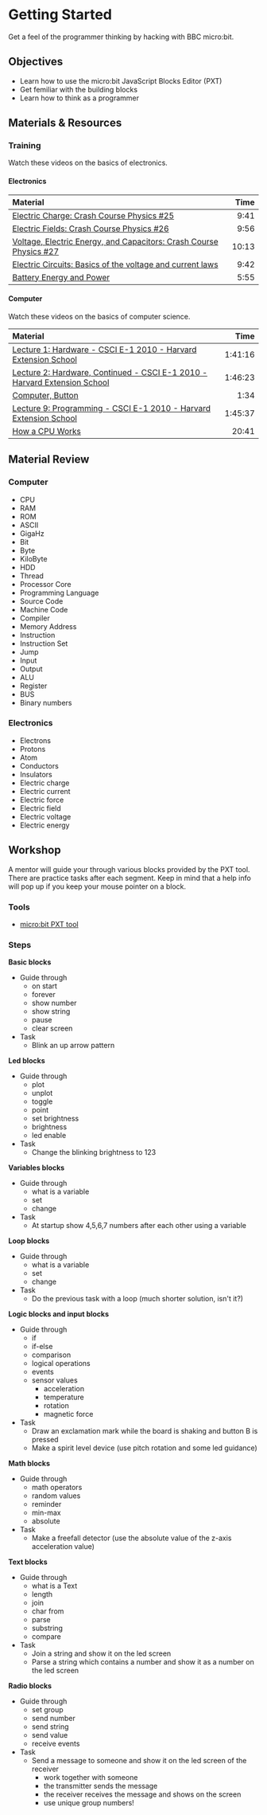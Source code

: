 # Getting Started
Get a feel of the programmer thinking by hacking with BBC micro:bit.

## Objectives
 - Learn how to use the micro:bit JavaScript Blocks Editor (PXT)
 - Get femiliar with the building blocks
 - Learn how to think as a programmer

## Materials & Resources
### Training
Watch these videos on the basics of electronics.
#### Electronics
| Material | Time |
|:---------|-----:|
| [Electric Charge: Crash Course Physics #25](https://www.youtube.com/watch?v=TFlVWf8JX4A) | 9:41 |
| [Electric Fields: Crash Course Physics #26](https://www.youtube.com/watch?v=mdulzEfQXDE) | 9:56 |
| [Voltage, Electric Energy, and Capacitors: Crash Course Physics #27](https://www.youtube.com/watch?v=ZrMltpK6iAw) | 10:13 |
| [Electric Circuits: Basics of the voltage and current laws](https://www.youtube.com/watch?v=m4jzgqZu-4s) | 9:42 |
| [Battery Energy and Power](https://www.youtube.com/watch?v=u4FpbaMW5sk) | 5:55 |

#### Computer
Watch these videos on the basics of computer science.

| Material | Time |
|:---------|-----:|
| [Lecture 1: Hardware - CSCI E-1 2010 - Harvard Extension School](https://www.youtube.com/watch?v=JLrK_NNekh0) | 1:41:16 |
| [Lecture 2: Hardware, Continued - CSCI E-1 2010 - Harvard Extension School](https://www.youtube.com/watch?v=-i23I4SMiVM) | 1:46:23 |
| [Computer, Button](https://www.youtube.com/watch?v=8d4RtvMQp10) | 1:34 |
| [Lecture 9: Programming - CSCI E-1 2010 - Harvard Extension School](https://www.youtube.com/watch?v=cZYnPHeRa4Q) | 1:45:37 |
| [How a CPU Works](https://www.youtube.com/watch?v=cNN_tTXABUA) | 20:41 |

## Material Review
### Computer
 - CPU
 - RAM
 - ROM
 - ASCII
 - GigaHz
 - Bit
 - Byte
 - KiloByte
 - HDD
 - Thread
 - Processor Core
 - Programming Language
 - Source Code
 - Machine Code
 - Compiler
 - Memory Address
 - Instruction
 - Instruction Set
 - Jump
 - Input
 - Output
 - ALU
 - Register
 - BUS
 - Binary numbers

### Electronics
 - Electrons
 - Protons
 - Atom
 - Conductors
 - Insulators
 - Electric charge
 - Electric current
 - Electric force
 - Electric field
 - Electric voltage
 - Electric energy

## Workshop
A mentor will guide your through various blocks provided by the PXT tool.
There are practice tasks after each segment. Keep in mind that a help info
will pop up if you keep your mouse pointer on a block.

### Tools
 - [micro:bit PXT tool](https://pxt.microbit.org/?lang=en)

### Steps

**Basic blocks**
  - Guide through
    - on start
    - forever
    - show number
    - show string
    - pause
    - clear screen
  - Task
    - Blink an up arrow pattern

**Led blocks**
  - Guide through
    - plot
    - unplot
    - toggle
    - point
    - set brightness
    - brightness
    - led enable
  - Task
    - Change the blinking brightness to 123

**Variables blocks**
  - Guide through
    - what is a variable
    - set
    - change
  - Task
    - At startup show 4,5,6,7 numbers after each other using a variable

**Loop blocks**
  - Guide through
    - what is a variable
    - set
    - change
  - Task
    - Do the previous task with a loop (much shorter solution, isn't it?)

**Logic blocks and input blocks**
  - Guide through
    - if
    - if-else
    - comparison
    - logical operations
    - events
    - sensor values
      - acceleration
      - temperature
      - rotation
      - magnetic force
  - Task
    - Draw an exclamation mark while the board is shaking and button B is pressed
    - Make a spirit level device (use pitch rotation and some led guidance)

**Math blocks**
  - Guide through
    - math operators
    - random values
    - reminder
    - min-max
    - absolute
  - Task
    -  Make a freefall detector (use the absolute value of the z-axis acceleration value)

**Text blocks**
  - Guide through
    - what is a Text
    - length
    - join
    - char from
    - parse
    - substring
    - compare
  - Task
    - Join a string and show it on the led screen
    - Parse a string which contains a number and show it as a number on the led screen

**Radio blocks**
  - Guide through
    - set group
    - send number
    - send string
    - send value
    - receive events
  - Task
    - Send a message to someone and show it on the led screen of the receiver
      - work together with someone
      - the transmitter sends the message
      - the receiver receives the message and shows on the screen
      - use unique group numbers!

